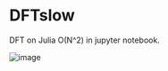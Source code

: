# DFTslow
DFT on Julia O(N^2) in jupyter notebook.

![image](https://github.com/Pavel-Robot/DFTslow/assets/50141984/622ccccf-a46e-431b-bcf2-4e1c8629ac0b)

